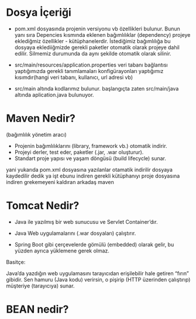 # Dosya İçeriği

* pom.xml dosyasında projenin versiyonu vb özellikleri bulunur. Bunun yanı sıra Depencies kısmında eklenen bağımlılıklar (dependency) projeye eklediğmiz özellikler - kütüphanelerdir. İstediğimiz bağımlılığa bu dosyaya eklediiğmizde gerekli paketler otomatik olarak projeye dahil edilir. Silmemiz durumunda da aynı şekilde otomatik olarak silinir.

* src/main/resources/application.properties veri tabanı bağlantısı yaptığımızda gerekli tanımlamaları konfigürayonları yaptığımız kısımdır(hangi veri tabanı, kullanıcı, url adresi vb)

* src/main altında kodlarımız bulunur. başlangıçta zaten src/main/java altında aplication.java bulunuyor. 

# Maven Nedir?

(bağımlılık yönetim aracı)

* Projenin bağımlılıklarını (library, framework vb.) otomatik indirir.
* Projeyi derler, test eder, paketler (.jar, .war oluşturur).
* Standart proje yapısı ve yaşam döngüsü (build lifecycle) sunar.

yani yukarıda pom.xml dosyasına yazılanlar otamatik indirilir dosyaya kaydedilir dedik ya işt ebunu indiren gerekli kütüphanıyı proje dosyasına indiren grekemeyeni kaldıran arkadaş maven

# Tomcat Nedir?

* Java ile yazılmış bir web sunucusu ve Servlet Container’dır.

* Java Web uygulamalarını (.war dosyaları) çalıştırır.

* Spring Boot gibi çerçevelerde gömülü (embedded) olarak gelir, bu yüzden ayrıca yüklemene gerek olmaz.

Basitçe:

Java’da yazdığın web uygulamasını tarayıcıdan erişilebilir hale getiren “fırın” gibidir.
Sen hamuru (Java kodu) verirsin, o pişirip (HTTP üzerinden çalıştırıp) müşteriye (tarayıcıya) sunar.

# BEAN nedir?

